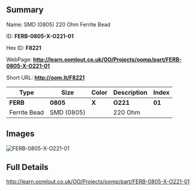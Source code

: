 

## Summary
 
Name: SMD (0805) 220 Ohm Ferrite Bead

ID: __FERB-0805-X-O221-01__

Hex ID: __F8221__

WebPage: __http://learn.oomlout.co.uk/OO/Projects/oomp/part/FERB-0805-X-O221-01__

Short URL: __http://oom.lt/F8221__


| Type   | Size   | Color   | Description   | Index   |    
| ----- | ------   | ------   | -----   | ----   |    
| __FERB__   					| __0805__   					| __X__    						| __O221__    					| __01__ |    
| Ferrite Bead		| SMD (0805)	| 		| 220 Ohm	| 	|

## Images
![FERB-0805-X-O221-01](http://oomlout.com/oomp-gen/parts/FERB-0805-X-O221-01/FERB-0805-X-O221-01_420.jpg)

## Full Details

 http://learn.oomlout.co.uk/OO/Projects/oomp/part/FERB-0805-X-O221-01

